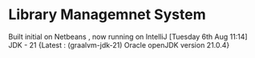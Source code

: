 # Library Managemnet System 
Built initial on Netbeans , now running on IntelliJ [Tuesday 6th Aug 11:14]
JDK - 21 {Latest : (graalvm-jdk-21) Oracle openJDK version 21.0.4}
